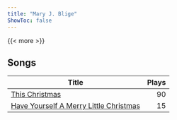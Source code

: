 ```yaml
---
title: "Mary J. Blige"
ShowToc: false
---
```


{{< more >}}

## Songs
Title | Plays 
----- | -----: 
[This Christmas](/songs/this-christmas) | 90
[Have Yourself A Merry Little Christmas](/songs/have-yourself-a-merry-little-christmas) | 15

